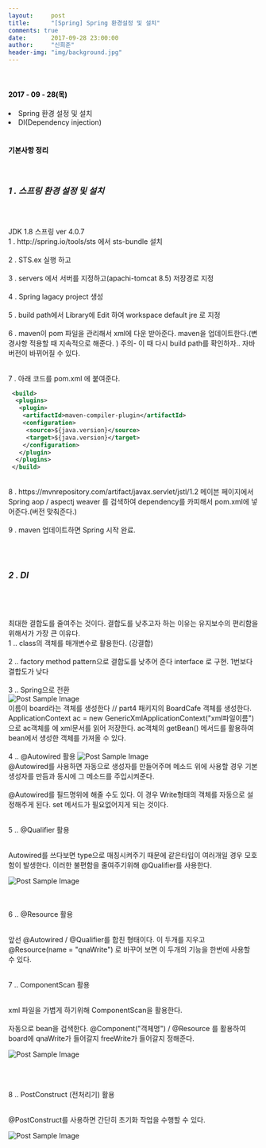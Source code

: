 ```yaml
---
layout:     post
title:      "[Spring] Spring 환경설정 및 설치"
comments: true
date:       2017-09-28 23:00:00
author:     "신희준"
header-img: "img/background.jpg"
---
```


<head>
 <meta property="og:type" content="website">
 <meta property="og:title" content="스프링 (STS) 설치 및 환경설정 , 의존성 주입 (DI) ">
 <meta property="og:description" content="스프링 (STS) 설치 및 환경설정 , 의존성 주입 (DI) ">
 <meta property="og:url" content="http://shj7242.github.io/2017/09/28/Spring1/">

 <meta name="twitter:card" content="summary">
  <meta name="twitter:title" content="스프링 (STS) 설치 및 환경설정 , 의존성 주입 (DI) ">
  <meta name="twitter:description" content="스프링 (STS) 설치 및 환경설정 , 의존성 주입 (DI) ">
  <meta name="FACEBOOK:domain" content="http://shj7242.github.io/2017/09/28/Spring1/">
  <meta name="facebook:card" content="summary">
   <meta name="facebook:title" content="스프링 (STS) 설치 및 환경설정 , 의존성 주입 (DI) ">
   <meta name="facebook:description" content="스프링 (STS) 설치 및 환경설정 , 의존성 주입 (DI) ">
   <meta name="facebook:domain" content="http://shj7242.github.io/2017/09/28/Spring1/">


 </head>


<br>
<H4 style ="font-weight:bold; color : black">2017 - 09 - 28(목)</H4>
<li>Spring 환경 설정 및 설치</li>
<li>DI(Dependency injection) </li>


<br>
<H4 style ="font-weight:bold; color:black;">기본사항 정리</H4>
<br>

<h5 style = "font-size: 17px; font-weight : bold;">1 . 스프링 환경 설정 및 설치</h5>
<br>
<p>
JDK 1.8 스프링 ver 4.0.7
<br>
1 .  http://spring.io/tools/sts 에서 sts-bundle 설치
<br><br>
2 .  STS.ex 실행 하고
<br><br>
3 .  servers 에서 서버를 지정하고(apachi-tomcat 8.5) 저장경로 지정
<br><br>
4 . Spring lagacy project 생성
<br><br>
5 . build path에서 Library에 Edit 하여 workspace default jre 로 지정
<br><br>
6 . maven이 pom 파일을 관리해서 xml에 다운 받아준다. maven을 업데이트한다.(변경사항 적용할 때 지속적으로 해준다. ) 주의- 이 때 다시 build path를 확인하자.. 자바버전이 바뀌어질 수 있다.
<br><br>

7 . 아래 코드를 pom.xml 에 붙여준다.
</p>

~~~xml
 <build>
  <plugins>
   <plugin>
    <artifactId>maven-compiler-plugin</artifactId>
    <configuration>
     <source>${java.version}</source>
     <target>${java.version}</target>
    </configuration>
   </plugin>
  </plugins>
 </build>
~~~
<br>
8 . https://mvnrepository.com/artifact/javax.servlet/jstl/1.2 메이븐 페이지에서 Spring aop / aspectj weaver 를 검색하여 dependency를 카피해서 pom.xml에 넣어준다.(버전 맞춰준다.)
<br><br>
9 . maven 업데이트하면 Spring 시작 완료.

<br><br>
<h5 style = "font-size: 17px; font-weight : bold;">2 . DI</h5>
<br>
<br>
<p>
최대한 결합도를 줄여주는 것이다. 결합도를 낮추고자 하는 이유는 유지보수의 편리함을 위해서가 가장 큰 이유다.
<br>
1 .. class의 객체를 매개변수로 활용한다. (강결합)
<br><br>
2 .. factory method pattern으로 결합도를 낮추어 준다 interface 로 구현. 1번보다 결합도가 낮다<br><br>
3 .. Spring으로 전환  <br>


 <img src="{{ site.baseurl }}/img/spring3.JPG" alt="Post Sample Image">


<br>
이름이 board라는 객체를 생성한다 // part4 패키지의 BoardCafe 객체를 생성한다.
<br>ApplicationContext ac = new GenericXmlApplicationContext("xml파일이름")으로 ac객체를 에 xml문서를 읽어 저장한다. ac객체의 getBean() 메서드를 활용하여 bean에서 생성한 객체를 가져올 수 있다.
<br><br>
4 .. @Autowired 활용



 <img src="{{ site.baseurl }}/img/spring4.JPG" alt="Post Sample Image">

<br>
@Autowired를 사용하면 자동으로 생성자를 만들어주며 메소드 위에 사용할 경우 기본 생성자를 만듬과 동시에 그 메소드를 주입시켜준다.<br><br>
@Autowired를 필드명위에 해줄 수도 있다. 이 경우 Write형태의 객체를 자동으로 설정해주게 된다. set 메서드가 필요없어지게 되는 것이다.
<br><br>

5 .. @Qualifier 활용<br><br>

Autowired를 쓰다보면 type으로 매칭시켜주기 때문에 같은타입이 여러개일 경우 모호함이 발생한다. 이러한 불편함을 줄여주기위해 @Qualifier를 사용한다.

 <img src="{{ site.baseurl }}/img/spring5.JPG" alt="Post Sample Image">

<br><br>
6 .. @Resource 활용<br><br>

앞선 @Autowired / @Qualifier를 합친 형태이다. 이 두개를 지우고 @Resource(name = "qnaWrite") 로 바꾸어 보면 이 두개의 기능을 한번에 사용할 수 있다.
<br><br>

7 .. ComponentScan 활용<br><br>

xml 파일을 가볍게 하기위해 ComponentScan을 활용한다. <br><br>
자동으로 bean을 검색한다. @Component("객체명") / @Resource 를 활용하여 board에 qnaWrite가 들어갈지 freeWrite가 들어갈지 정해준다.

</p>


 <img src="{{ site.baseurl }}/img/spring8.JPG" alt="Post Sample Image">


<br><br>

8 .. PostConstruct (전처리기) 활용<br><br>

@PostConstruct를 사용하면 간단히 초기화 작업을 수행할 수 있다.


 <img src="{{ site.baseurl }}/img/spring9.JPG" alt="Post Sample Image">
